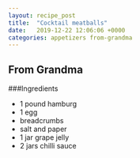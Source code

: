 ```yaml
---
layout: recipe_post
title:  "Cocktail meatballs"
date:   2019-12-22 12:06:06 +0000
categories: appetizers from-grandma
---
```


## From Grandma
###Ingredients
* 1 pound hamburg
* 1 egg
* breadcrumbs
* salt and paper
* 1 jar grape jelly
* 2 jars chilli sauce